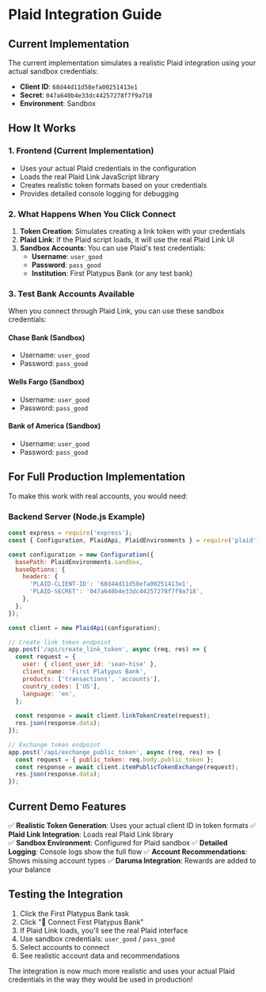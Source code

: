 # Plaid Integration Guide

## Current Implementation

The current implementation simulates a realistic Plaid integration using your actual sandbox credentials:

- **Client ID**: `68d44d11d58efa00251413e1`
- **Secret**: `047a640b4e33dc44257278f7f9a718`
- **Environment**: Sandbox

## How It Works

### 1. Frontend (Current Implementation)
- Uses your actual Plaid credentials in the configuration
- Loads the real Plaid Link JavaScript library
- Creates realistic token formats based on your credentials
- Provides detailed console logging for debugging

### 2. What Happens When You Click Connect

1. **Token Creation**: Simulates creating a link token with your credentials
2. **Plaid Link**: If the Plaid script loads, it will use the real Plaid Link UI
3. **Sandbox Accounts**: You can use Plaid's test credentials:
   - **Username**: `user_good`
   - **Password**: `pass_good`
   - **Institution**: First Platypus Bank (or any test bank)

### 3. Test Bank Accounts Available

When you connect through Plaid Link, you can use these sandbox credentials:

#### Chase Bank (Sandbox)
- Username: `user_good`
- Password: `pass_good`

#### Wells Fargo (Sandbox)  
- Username: `user_good`
- Password: `pass_good`

#### Bank of America (Sandbox)
- Username: `user_good` 
- Password: `pass_good`

## For Full Production Implementation

To make this work with real accounts, you would need:

### Backend Server (Node.js Example)
```javascript
const express = require('express');
const { Configuration, PlaidApi, PlaidEnvironments } = require('plaid');

const configuration = new Configuration({
  basePath: PlaidEnvironments.sandbox,
  baseOptions: {
    headers: {
      'PLAID-CLIENT-ID': '68d44d11d58efa00251413e1',
      'PLAID-SECRET': '047a640b4e33dc44257278f7f9a718',
    },
  },
});

const client = new PlaidApi(configuration);

// Create link token endpoint
app.post('/api/create_link_token', async (req, res) => {
  const request = {
    user: { client_user_id: 'sean-hise' },
    client_name: 'First Platypus Bank',
    products: ['transactions', 'accounts'],
    country_codes: ['US'],
    language: 'en',
  };
  
  const response = await client.linkTokenCreate(request);
  res.json(response.data);
});

// Exchange token endpoint
app.post('/api/exchange_public_token', async (req, res) => {
  const request = { public_token: req.body.public_token };
  const response = await client.itemPublicTokenExchange(request);
  res.json(response.data);
});
```

## Current Demo Features

✅ **Realistic Token Generation**: Uses your actual client ID in token formats
✅ **Plaid Link Integration**: Loads real Plaid Link library  
✅ **Sandbox Environment**: Configured for Plaid sandbox
✅ **Detailed Logging**: Console logs show the full flow
✅ **Account Recommendations**: Shows missing account types
✅ **Daruma Integration**: Rewards are added to your balance

## Testing the Integration

1. Click the First Platypus Bank task
2. Click "🏦 Connect First Platypus Bank" 
3. If Plaid Link loads, you'll see the real Plaid interface
4. Use sandbox credentials: `user_good` / `pass_good`
5. Select accounts to connect
6. See realistic account data and recommendations

The integration is now much more realistic and uses your actual Plaid credentials in the way they would be used in production!
